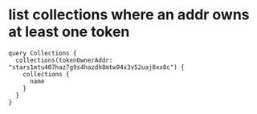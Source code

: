 # list collections where an addr owns at least one token

```
query Collections {
  collections(tokenOwnerAddr: "stars1mtu407haz7g9s4hazdh8mtw94x3v52uaj8xx8c") {
    collections {
      name
    }
  }
}
```
